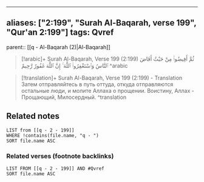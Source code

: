 
---
aliases: ["2:199", "Surah Al-Baqarah, verse 199", "Qur'an 2:199"]
tags: Qvref
---

parent:: [[q - Al-Baqarah (2)|Al-Baqarah]]

> [!arabic]+ Surah Al-Baqarah, Verse 199 (2:199)
> <span class="quran-arabic">ثُمَّ أَفِيضُوا۟ مِنْ حَيْثُ أَفَاضَ ٱلنَّاسُ وَٱسْتَغْفِرُوا۟ ٱللَّهَ ۚ إِنَّ ٱللَّهَ غَفُورٌ رَّحِيمٌ</span>
^arabic

> [!translation]+ Surah Al-Baqarah, Verse 199 (2:199) - Translation
> Затем отправляйтесь в путь оттуда, откуда отправляются остальные люди, и молите Аллаха о прощении. Воистину, Аллах - Прощающий, Милосердный.
^translation



## Related notes
```dataview
LIST from [[q - 2 - 199]]
WHERE !contains(file.name, "q - ")
SORT file.name ASC
```

### Related verses (footnote backlinks)
```dataview
LIST FROM [[q - 2 - 199]] AND #Qvref
SORT file.name ASC
```

